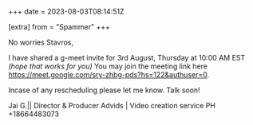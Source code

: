 +++
date = 2023-08-03T08:14:51Z

[extra]
from = "Spammer"
+++

No worries Stavros,

I have shared a g-meet invite for 3rd August, Thursday at 10:00 AM EST *(hope
that works for you)*
You may join the meeting link here
<https://meet.google.com/sry-zhbg-pds?hs=122&authuser=0>.

Incase of any rescheduling please let me know.
Talk soon!

Jai G.|| Director & Producer
Advids | Video creation service
PH +18664483073
